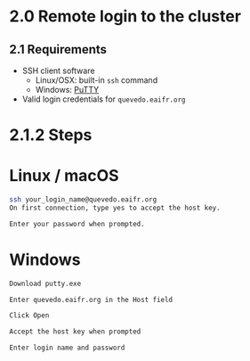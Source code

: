 # 2.0 Remote login to the cluster

## 2.1 Requirements
- SSH client software  
  - Linux/OSX: built-in `ssh` command  
  - Windows: [PuTTY](http://www.chiark.greenend.org.uk/~sgtatham/putty/download.html)  
- Valid login credentials for `quevedo.eaifr.org`

# 2.1.2 Steps

# Linux / macOS
```bash
ssh your_login_name@quevedo.eaifr.org
On first connection, type yes to accept the host key.

Enter your password when prompted.
```
# Windows

```bash
Download putty.exe

Enter quevedo.eaifr.org in the Host field

Click Open

Accept the host key when prompted

Enter login name and password
```
